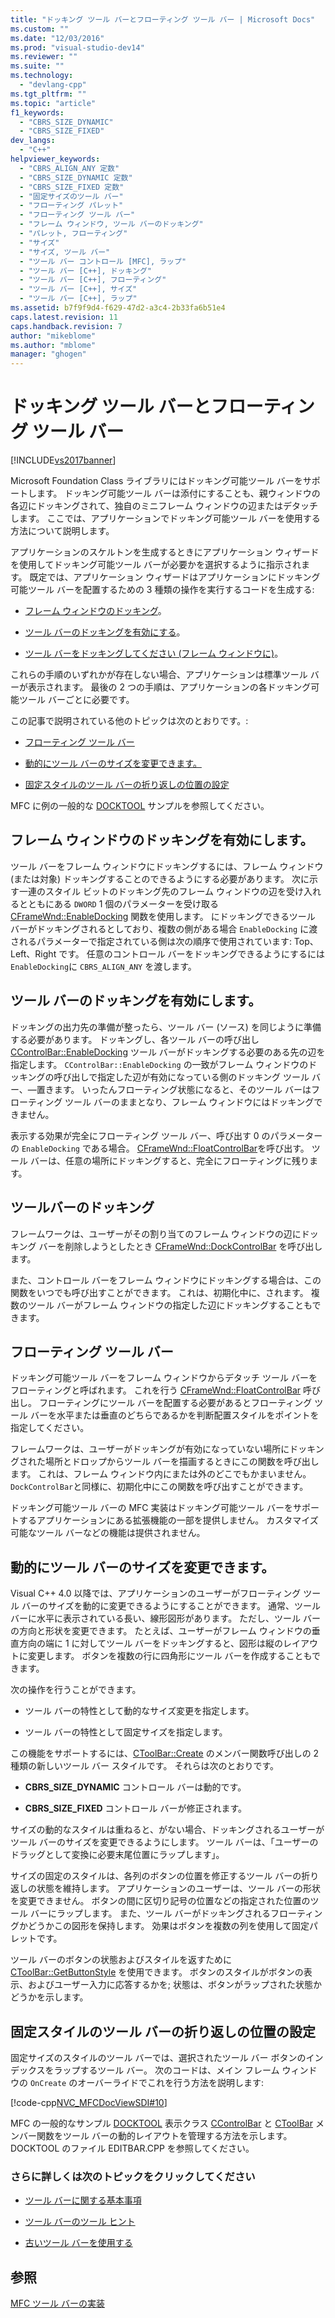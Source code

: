 ```yaml
---
title: "ドッキング ツール バーとフローティング ツール バー | Microsoft Docs"
ms.custom: ""
ms.date: "12/03/2016"
ms.prod: "visual-studio-dev14"
ms.reviewer: ""
ms.suite: ""
ms.technology: 
  - "devlang-cpp"
ms.tgt_pltfrm: ""
ms.topic: "article"
f1_keywords: 
  - "CBRS_SIZE_DYNAMIC"
  - "CBRS_SIZE_FIXED"
dev_langs: 
  - "C++"
helpviewer_keywords: 
  - "CBRS_ALIGN_ANY 定数"
  - "CBRS_SIZE_DYNAMIC 定数"
  - "CBRS_SIZE_FIXED 定数"
  - "固定サイズのツール バー"
  - "フローティング パレット"
  - "フローティング ツール バー"
  - "フレーム ウィンドウ, ツール バーのドッキング"
  - "パレット, フローティング"
  - "サイズ"
  - "サイズ, ツール バー"
  - "ツール バー コントロール [MFC], ラップ"
  - "ツール バー [C++], ドッキング"
  - "ツール バー [C++], フローティング"
  - "ツール バー [C++], サイズ"
  - "ツール バー [C++], ラップ"
ms.assetid: b7f9f9d4-f629-47d2-a3c4-2b33fa6b51e4
caps.latest.revision: 11
caps.handback.revision: 7
author: "mikeblome"
ms.author: "mblome"
manager: "ghogen"
---
```

# ドッキング ツール バーとフローティング ツール バー
[!INCLUDE[vs2017banner](../assembler/inline/includes/vs2017banner.md)]

Microsoft Foundation Class ライブラリにはドッキング可能ツール バーをサポートします。  ドッキング可能ツール バーは添付にすることも、親ウィンドウの各辺にドッキングされて、独自のミニフレーム ウィンドウの辺またはデタッチします。  ここでは、アプリケーションでドッキング可能ツール バーを使用する方法について説明します。  
  
 アプリケーションのスケルトンを生成するときにアプリケーション ウィザードを使用してドッキング可能ツール バーが必要かを選択するように指示されます。  既定では、アプリケーション ウィザードはアプリケーションにドッキング可能ツール バーを配置するための 3 種類の操作を実行するコードを生成する:  
  
-   [フレーム ウィンドウのドッキング](#_core_enabling_docking_in_a_frame_window)。  
  
-   [ツール バーのドッキングを有効にする](#_core_enabling_docking_for_a_toolbar)。  
  
-   [ツール バーをドッキングしてください \(フレーム ウィンドウに\)](#_core_docking_the_toolbar)。  
  
 これらの手順のいずれかが存在しない場合、アプリケーションは標準ツール バーが表示されます。  最後の 2 つの手順は、アプリケーションの各ドッキング可能ツール バーごとに必要です。  
  
 この記事で説明されている他のトピックは次のとおりです。:  
  
-   [フローティング ツール バー](#_core_floating_the_toolbar)  
  
-   [動的にツール バーのサイズを変更できます。](#_core_dynamically_resizing_the_toolbar)  
  
-   [固定スタイルのツール バーの折り返しの位置の設定](#_core_setting_wrap_positions_for_a_fixed.2d.style_toolbar)  
  
 MFC に例の一般的な [DOCKTOOL](../top/visual-cpp-samples.md) サンプルを参照してください。  
  
##  <a name="_core_enabling_docking_in_a_frame_window"></a> フレーム ウィンドウのドッキングを有効にします。  
 ツール バーをフレーム ウィンドウにドッキングするには、フレーム ウィンドウ \(または対象\) ドッキングすることのできるようにする必要があります。  次に示す一連のスタイル ビットのドッキング先のフレーム ウィンドウの辺を受け入れるとともにある `DWORD` 1 個のパラメーターを受け取る [CFrameWnd::EnableDocking](../Topic/CFrameWnd::EnableDocking.md) 関数を使用します。  にドッキングできるツール バーがドッキングされるとしており、複数の側がある場合 `EnableDocking` に渡されるパラメーターで指定されている側は次の順序で使用されています: Top、Left、Right です。  任意のコントロール バーをドッキングできるようにするには `EnableDocking`に `CBRS_ALIGN_ANY` を渡します。  
  
##  <a name="_core_enabling_docking_for_a_toolbar"></a> ツール バーのドッキングを有効にします。  
 ドッキングの出力先の準備が整ったら、ツール バー \(ソース\) を同じように準備する必要があります。  ドッキングし、各ツール バーの呼び出し [CControlBar::EnableDocking](../Topic/CControlBar::EnableDocking.md) ツール バーがドッキングする必要のある先の辺を指定します。  `CControlBar::EnableDocking` の一致がフレーム ウィンドウのドッキングの呼び出しで指定した辺が有効になっている側のドッキング ツール バー、—置きます。  いったんフローティング状態になると、そのツール バーはフローティング ツール バーのままとなり、フレーム ウィンドウにはドッキングできません。  
  
 表示する効果が完全にフローティング ツール バー、呼び出す 0 のパラメーターの `EnableDocking` である場合。  [CFrameWnd::FloatControlBar](../Topic/CFrameWnd::FloatControlBar.md)を呼び出す。  ツール バーは、任意の場所にドッキングすると、完全にフローティングに残ります。  
  
##  <a name="_core_docking_the_toolbar"></a> ツールバーのドッキング  
 フレームワークは、ユーザーがその割り当てのフレーム ウィンドウの辺にドッキング バーを削除しようとしたとき [CFrameWnd::DockControlBar](../Topic/CFrameWnd::DockControlBar.md) を呼び出します。  
  
 また、コントロール バーをフレーム ウィンドウにドッキングする場合は、この関数をいつでも呼び出すことができます。  これは、初期化中に、されます。  複数のツール バーがフレーム ウィンドウの指定した辺にドッキングすることもできます。  
  
##  <a name="_core_floating_the_toolbar"></a> フローティング ツール バー  
 ドッキング可能ツール バーをフレーム ウィンドウからデタッチ ツール バーをフローティングと呼ばれます。  これを行う [CFrameWnd::FloatControlBar](../Topic/CFrameWnd::FloatControlBar.md) 呼び出し。  フローティングにツール バーを配置する必要があるとフローティング ツール バーを水平または垂直のどちらであるかを判断配置スタイルをポイントを指定してください。  
  
 フレームワークは、ユーザーがドッキングが有効になっていない場所にドッキングされた場所とドロップからツール バーを描画するときにこの関数を呼び出します。  これは、フレーム ウィンドウ内にまたは外のどこでもかまいません。  `DockControlBar`と同様に、初期化中にこの関数を呼び出すことができます。  
  
 ドッキング可能ツール バーの MFC 実装はドッキング可能ツール バーをサポートするアプリケーションにある拡張機能の一部を提供しません。  カスタマイズ可能なツール バーなどの機能は提供されません。  
  
##  <a name="_core_dynamically_resizing_the_toolbar"></a> 動的にツール バーのサイズを変更できます。  
 Visual C\+\+ 4.0 以降では、アプリケーションのユーザーがフローティング ツール バーのサイズを動的に変更できるようにすることができます。  通常、ツール バーに水平に表示されている長い、線形図形があります。  ただし、ツール バーの方向と形状を変更できます。  たとえば、ユーザーがフレーム ウィンドウの垂直方向の端に 1 に対してツール バーをドッキングすると、図形は縦のレイアウトに変更します。  ボタンを複数の行に四角形にツール バーを作成することもできます。  
  
 次の操作を行うことができます。  
  
-   ツール バーの特性として動的なサイズ変更を指定します。  
  
-   ツール バーの特性として固定サイズを指定します。  
  
 この機能をサポートするには、[CToolBar::Create](../Topic/CToolBar::Create.md) のメンバー関数呼び出しの 2 種類の新しいツール バー スタイルです。  それらは次のとおりです。  
  
-   **CBRS\_SIZE\_DYNAMIC** コントロール バーは動的です。  
  
-   **CBRS\_SIZE\_FIXED** コントロール バーが修正されます。  
  
 サイズの動的なスタイルは重ねると、がない場合、ドッキングされるユーザーがツール バーのサイズを変更できるようにします。  ツール バーは、「ユーザーのドラッグとして変換に必要末尾位置にラップします」。  
  
 サイズの固定のスタイルは、各列のボタンの位置を修正するツール バーの折り返しの状態を維持します。  アプリケーションのユーザーは、ツール バーの形状を変更できません。  ボタンの間に区切り記号の位置などの指定された位置のツール バーにラップします。  また、ツール バーがドッキングされるフローティングかどうかこの図形を保持します。  効果はボタンを複数の列を使用して固定パレットです。  
  
 ツール バーのボタンの状態およびスタイルを返すために [CToolBar::GetButtonStyle](../Topic/CToolBar::GetButtonStyle.md) を使用できます。  ボタンのスタイルがボタンの表示、およびユーザー入力に応答するかを; 状態は、ボタンがラップされた状態かどうかを示します。  
  
##  <a name="_core_setting_wrap_positions_for_a_fixed.2d.style_toolbar"></a> 固定スタイルのツール バーの折り返しの位置の設定  
 固定サイズのスタイルのツール バーでは、選択されたツール バー ボタンのインデックスをラップするツール バー。  次のコードは、メイン フレーム ウィンドウの `OnCreate` のオーバーライドでこれを行う方法を説明します:  
  
 [!code-cpp[NVC_MFCDocViewSDI#10](../mfc/codesnippet/CPP/docking-and-floating-toolbars_1.cpp)]  
  
 MFC の一般的なサンプル [DOCKTOOL](../top/visual-cpp-samples.md) 表示クラス [CControlBar](../mfc/reference/ccontrolbar-class.md) と [CToolBar](../mfc/reference/ctoolbar-class.md) メンバー関数をツール バーの動的レイアウトを管理する方法を示します。  DOCKTOOL のファイル EDITBAR.CPP を参照してください。  
  
### さらに詳しくは次のトピックをクリックしてください  
  
-   [ツール バーに関する基本事項](../mfc/toolbar-fundamentals.md)  
  
-   [ツール バーのツール ヒント](../Topic/Toolbar%20Tool%20Tips.md)  
  
-   [古いツール バーを使用する](../Topic/Using%20Your%20Old%20Toolbars.md)  
  
## 参照  
 [MFC ツール バーの実装](../mfc/mfc-toolbar-implementation.md)